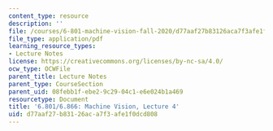 ```yaml
---
content_type: resource
description: ''
file: /courses/6-801-machine-vision-fall-2020/d77aaf27b83126aca7f3afe1f0dcd808_MIT6_801F20_lec4.pdf
file_type: application/pdf
learning_resource_types:
- Lecture Notes
license: https://creativecommons.org/licenses/by-nc-sa/4.0/
ocw_type: OCWFile
parent_title: Lecture Notes
parent_type: CourseSection
parent_uid: 08febb1f-ebe2-9c29-04c1-e6e024b1a469
resourcetype: Document
title: '6.801/6.866: Machine Vision, Lecture 4'
uid: d77aaf27-b831-26ac-a7f3-afe1f0dcd808
---
```

